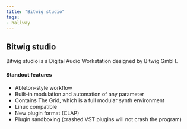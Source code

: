```yaml
---
title: "Bitwig studio"
tags:
- hallway
---
```


## Bitwig studio

Bitwig studio is a Digital Audio Workstation designed by Bitwig GmbH.

#### Standout features
- Ableton-style workflow
- Built-in modulation and automation of any parameter
- Contains The Grid, which is a full modular synth environment
- Linux compatible
- New plugin format (CLAP)
- Plugin sandboxing (crashed VST plugins will not crash the program)